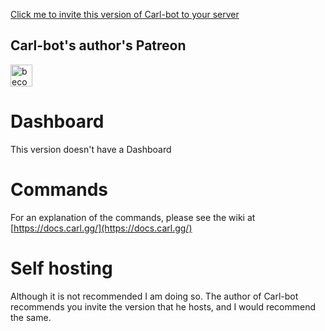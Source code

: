 [Click me to invite this version of Carl-bot to your server](https://discord.com/oauth2/authorize?client_id=831827941918900226&scope=bot&permissions=8589934591)

## Carl-bot's author's Patreon

<a href="https://www.patreon.com/V1RU5"><img alt="become a patron of Carl" src="https://c5.patreon.com/external/logo/become_a_patron_button.png" height="35px"></a>

# Dashboard

This version doesn't have a Dashboard

# Commands

For an explanation of the commands, please see the wiki at [https://docs.carl.gg/](https://docs.carl.gg/)

# Self hosting

Although it is not recommended I am doing so. The author of Carl-bot recommends you invite the version that he hosts, and I would recommend the same.
